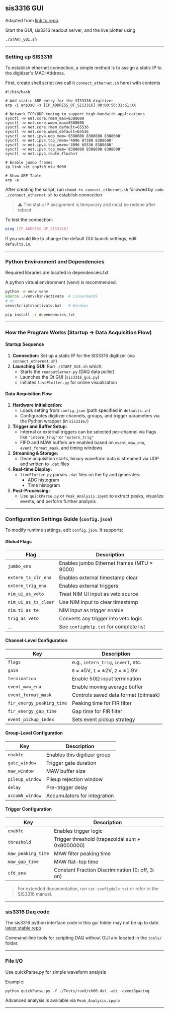 ## sis3316 GUI ###

Adapted from [link to repo](https://github.com/dougUCN/sis3316_gui).

Start the GUI, sis3316 readout server, and the live plotter using 

```
./START_GUI.sh
```

---

### Setting up SIS3316 ###

To establish ethernet connection, a simple method is to assign a static IP to the digitizer's MAC-Address. 

First, create shell script (we call it `connect_ethernet.sh` here) with contents

```
#!/bin/bash

# Add static ARP entry for the SIS3316 digitizer
arp -i enp3s0 -s [IP_ADDRESS_OF_SIS3316] 00:00:56:31:61:XX

# Network TCP/UDP tuning to support high-bandwith applications
sysctl -w net.core.rmem_max=8388608
sysctl -w net.core.wmem_max=8388608
sysctl -w net.core.rmem_default=65536
sysctl -w net.core.wmem_default=65536
sysctl -w net.ipv4.udp_mem='8388608 8388608 8388608'
sysctl -w net.ipv4.tcp_rmem='4096 87380 8388608'
sysctl -w net.ipv4.tcp_wmem='4096 65536 8388608'
sysctl -w net.ipv4.tcp_mem='8388608 8388608 8388608'
sysctl -w net.ipv4.route.flush=1

# Enable jumbo frames
ip link set enp3s0 mtu 9000

# Show ARP Table
arp -a
```

After creating the script, run `chmod +x connect_ethernet.sh` followed by `sudo ./connect_ethernet.sh` to establish connection. 

> ⚠️ The static IP assignment is temporary and must be redone after reboot.

To test the connection:

```bash
ping [IP_ADDRESS_OF_SIS3316]
```

If you would like to change the default GUI launch settings, edit `defaults.in`.

---

### Python Environment and Dependencies ###

Required libraries are located in dependencies.txt

A python virtual environment (venv) is recommended.

```bash
python -m venv venv
source ./venv/bin/activate  # Linux/macOS
# or
venv\Scripts\activate.bat   # Windows

pip install -r dependencies.txt
```

---

### How the Program Works (Startup -> Data Acquisition Flow) ###

#### **Startup Sequence** ####
1. **Connection:** Set up a static IP for the SIS3316 digitizer (via `connect_ethernet.sh`)
2. **Launching GUI:** Run `./START_GUI.sh` which:
      - Starts the `readoutServer.py` (DAQ data puller)
      - Launches the Qt GUI (`sis3316_gui.py`)
      - Initiates `livePlotter.py` for online visualization

#### **Data Acquisition Flow** ####
1. **Hardware Initialization:**
      - Loads setting from `config.json` (path specified in `defaults.in`)
      - Configurates digitizer channels, groups, and trigger parameters via the Python wrapper (in `sis3316/`)
2. **Trigger and Buffer Setup:**
      - Internal or external triggers can be selected per-channel via flags like `"intern_trig"` or `"extern_trig"`
      - FIFO and MAW buffers are enabled based on `event_maw_ena`, `event_format_mask`, and timing windows
3. **Streaming & Storage:**
      - Once acquisition starts, binary waveform data is streamed via UDP and written to `.dat` files
4. **Real-time Display:**
      - `livePlotter.py` parses `.dat` files on the fly and generates:
           - ADC histogram
           - Time histogram
5. **Post-Processing:**
      - Use `quickParse.py` or `Peak_Analysis.ipynb` to extract peaks, visualize events, and perform further analysis

---

### Configuration Settings Guide (`config.json`) ###

To modify runtime settings, edit `config.json`. It supports:

#### Global Flags

| Flag               | Description |
|--------------------|-------------|
| `jumbo_ena`        | Enables jumbo Ethernet frames (MTU = 9000) |
| `extern_ts_clr_ena`| Enables external timestamp clear |
| `extern_trig_ena`  | Enables external triggers |
| `nim_ui_as_veto`   | Treat NIM UI input as veto source |
| `nim_ui_as_ts_clear` | Use NIM input to clear timestamp |
| `nim_ti_as_te`     | NIM input as trigger enable |
| `trig_as_veto`     | Converts any trigger into veto logic |
| ...                | See `configHelp.txt` for complete list |

#### Channel-Level Configuration

| Key                   | Description |
|------------------------|-------------|
| `flags`               | e.g., `intern_trig`, `invert`, etc. |
| `gain`                | `0` = ±5V, `1` = ±2V, `2` = ±1.9V |
| `termination`         | Enable 50Ω input termination |
| `event_maw_ena`       | Enable moving average buffer |
| `event_format_mask`   | Controls saved data format (bitmask) |
| `fir_energy_peaking_time` | Peaking time for FIR filter |
| `fir_energy_gap_time`     | Gap time for FIR filter |
| `event_pickup_index`  | Sets event pickup strategy |

#### Group-Level Configuration

| Key              | Description |
|------------------|-------------|
| `enable`         | Enables this digitizer group |
| `gate_window`    | Trigger gate duration |
| `maw_window`     | MAW buffer size |
| `pileup_window`  | Pileup rejection window |
| `delay`          | Pre-trigger delay |
| `accumN_window`  | Accumulators for integration |

#### Trigger Configuration

| Key              | Description |
|------------------|-------------|
| `enable`         | Enables trigger logic |
| `threshold`      | Trigger threshold (trapezoidal sum + 0x8000000) |
| `maw_peaking_time` | MAW filter peaking time |
| `maw_gap_time`     | MAW flat-top time |
| `cfd_ena`        | Constant Fraction Discrimination (0: off, 3: on) |

> For extended documentation, run `cat configHelp.txt` or refer to the SIS3316 manual.

---

### sis3316 Daq code ###

The sis3316 python interface code in this gui folder may not be up to date. [latest stable repo](https://github.com/dougUCN/SIS3316)

Command-line tools for scripting DAQ without GUI are located in the `tools/` folder.

---

### File I/O ###

Use quickParse.py for simple waveform analysis

Example:
```
python quickParse.py -f ./Tests/runX/ch00.dat -adc -eventSpacing
```
Advanced analysis is available via `Peak_Analysis.ipynb`

---
